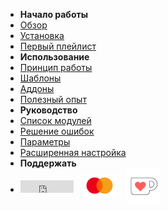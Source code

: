 - **Начало работы**
- [Обзор](/)
- [Установка](/install.md)
- [Первый плейлист](/first-playlist.md)
- **Использование**
- [Принцип работы](/details.md)
- [Шаблоны](/template.md)
- [Аддоны](/addon.md)
- [Полезный опыт](/best-practices.md)
- **Руководство**
- [Список модулей](/reference/index.md)
- [Решение ошибок](/errors.md)
- [Параметры](/config.md)
- [Расширенная настройка](/tuning.md)
- **Поддержать**
- <div style="display: flex; flex-direction: row; align-items: center;"><iframe src="https://ghbtns.com/github-btn.html?user=chimildic&repo=goofy&type=star&count=true" frameborder="0" scrolling="0" width="85" height="20" title="GitHub"></iframe> <a style="margin: 0 1.0em; padding: 0;" href="https://yoomoney.ru/to/410014208620686" target="_blank"><img style="margin: 0;" src="img/sp-mc.png" width="55" /></a> <a style="margin: 0; padding: 0;" href="https://ko-fi.com/chimildic" target="_blank"><img style="margin: 0;" src="img/sp-kf.png" width="55" /></a></div>
